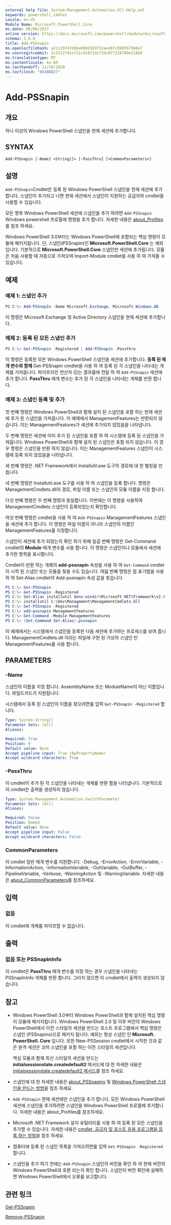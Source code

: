 ```yaml
---
external help file: System.Management.Automation.dll-Help.xml
keywords: powershell,cmdlet
Locale: en-US
Module Name: Microsoft.PowerShell.Core
ms.date: 06/09/2017
online version: https://docs.microsoft.com/powershell/module/microsoft.powershell.core/add-pssnapin?view=powershell-5.1&WT.mc_id=ps-gethelp
schema: 2.0.0
title: Add-PSSnapin
ms.openlocfilehash: a21c2974fd66a9b02929752ae487c8995579b8a7
ms.sourcegitcommit: 2c311274ce721cd1072dcf2dc077226789e21868
ms.translationtype: MT
ms.contentlocale: ko-KR
ms.lasthandoff: 11/10/2020
ms.locfileid: "94388827"
---
```

# Add-PSSnapin

## 개요
하나 이상의 Windows PowerShell 스냅인을 현재 세션에 추가합니다.

## SYNTAX

```
Add-PSSnapin [-Name] <String[]> [-PassThru] [<CommonParameters>]
```

## 설명

`Add-PSSnapin`Cmdlet은 등록 된 Windows PowerShell 스냅인을 현재 세션에 추가 합니다. 스냅인이 추가되고 나면 현재 세션에서 스냅인이 지원하는 공급자와 cmdlet을 사용할 수 있습니다.

모든 향후 Windows PowerShell 세션에 스냅인을 추가 하려면 `Add-PSSnapin` Windows powershell 프로필에 명령을 추가 합니다. 자세한 내용은 [about_Profiles](about/about_Profiles.md)를 참조 하세요.

Windows PowerShell 3.0부터는 Windows PowerShell에 포함되는 핵심 명령이 모듈에 패키지됩니다. 단, 스냅인(PSSnapin)인 **Microsoft.PowerShell.Core** 는 예외입니다.
기본적으로 **Microsoft.PowerShell.Core** 스냅인만 세션에 추가됩니다. 모듈은 처음 사용할 때 자동으로 가져오며 Import-Module cmdlet을 사용 하 여 가져올 수 있습니다.

## 예제

### 예제 1: 스냅인 추가

```powershell
PS C:\> Add-PSSnapIn -Name Microsoft.Exchange, Microsoft.Windows.AD
```

이 명령은 Microsoft Exchange 및 Active Directory 스냅인을 현재 세션에 추가합니다.

### 예제 2: 등록 된 모든 스냅인 추가

```powershell
PS C:\> Get-PSSnapin -Registered | Add-PSSnapin -Passthru
```

이 명령은 등록된 모든 Windows PowerShell 스냅인을 세션에 추가합니다. **등록 된 매개 변수와 함께** Get-PSSnapin cmdlet을 사용 하 여 등록 된 각 스냅인을 나타내는 개체를 가져옵니다. 파이프라인 연산자 (|)는 결과를에 전달 하 여 `Add-PSSnapin` 세션에 추가 합니다. **PassThru** 매개 변수는 추가 된 각 스냅인을 나타내는 개체를 반환 합니다.

### 예제 3: 스냅인 등록 및 추가

첫 번째 명령은 Windows PowerShell과 함께 설치 된 스냅인을 포함 하는 현재 세션에 추가 된 스냅인을 가져옵니다. 이 예제에서 ManagementFeatures는 반환되지 않습니다. 이는 ManagementFeatures가 세션에 추가되지 않았음을 나타냅니다.

두 번째 명령은 세션에 이미 추가 된 스냅인을 포함 하 여 시스템에 등록 된 스냅인을 가져옵니다. Windows PowerShell과 함께 설치 된 스냅인은 포함 되지 않습니다. 이 경우 명령은 스냅인을 반환 하지 않습니다. 이는 ManagementFeatures 스냅인이 시스템에 등록 되지 않았음을 나타냅니다.

세 번째 명령은 .NET Framework에서 Installutil.exe 도구의 경로에 대 한 별칭을 만듭니다.

네 번째 명령은 Installutil.exe 도구를 사용 하 여 스냅인을 등록 합니다. 명령은 ManagementCmdlets.dll의 경로, 파일 이름 또는 스냅인의 모듈 이름을 지정 합니다.

다섯 번째 명령은 두 번째 명령과 동일합니다. 이번에는 이 명령을 사용하여 ManagementCmdlets 스냅인이 등록되었는지 확인합니다.

여섯 번째 명령은 cmdlet을 사용 하 여 `Add-PSSnapin` ManagementFeatures 스냅인을 세션에 추가 합니다. 이 명령은 파일 이름이 아니라 스냅인의 이름인 ManagementFeatures를 지정합니다.

스냅인이 세션에 추가 되었는지 확인 하기 위해 일곱 번째 명령은 Get-Command cmdlet의 **Module** 매개 변수를 사용 합니다. 이 명령은 스냅인이나 모듈에서 세션에 추가한 항목을 표시합니다.

Cmdlet이 반환 하는 개체의 **add-pssnapin** 속성을 사용 하 여 `Get-Command` cmdlet이 시작 된 스냅인 또는 모듈을 찾을 수도 있습니다. 여덟 번째 명령은 점 표기법을 사용 하 여 Set-Alias cmdlet의 Add-pssnapin 속성 값을 찾습니다.

```powershell
PS C:\> Get-PSSnapin
PS C:\> Get-PSSnapin -Registered
PS C:\> Set-Alias installutil $env:windir\Microsoft.NET\Framework\v2.0.50727\installutil.exe
PS C:\> installutil C:\Dev\Management\ManagementCmdlets.dll
PS C:\> Get-PSSnapin -Registered
PS C:\> add-pssnapin ManagementFeatures
PS C:\> Get-Command -Module ManagementFeatures
PS C:\> (Get-Command Set-Alias).pssnapin
```

이 예제에서는 시스템에서 스냅인을 등록한 다음 세션에 추가하는 프로세스를 보여 줍니다. ManagementCmdlets.dll 이라는 파일에 구현 된 가상의 스냅인 인 ManagementFeatures를 사용 합니다.

## PARAMETERS

### -Name

스냅인의 이름을 지정 합니다. AssemblyName 또는 ModuleName이 아닌 이름입니다. 와일드카드가 지원됩니다.

시스템에서 등록 된 스냅인의 이름을 찾으려면를 입력 `Get-PSSnapin -Registered` 합니다.

```yaml
Type: System.String[]
Parameter Sets: (All)
Aliases:

Required: True
Position: 0
Default value: None
Accept pipeline input: True (ByPropertyName)
Accept wildcard characters: True
```

### -PassThru

이 cmdlet이 추가 된 각 스냅인을 나타내는 개체를 반환 함을 나타냅니다. 기본적으로 이 cmdlet은 출력을 생성하지 않습니다.

```yaml
Type: System.Management.Automation.SwitchParameter
Parameter Sets: (All)
Aliases:

Required: False
Position: Named
Default value: None
Accept pipeline input: False
Accept wildcard characters: False
```

### CommonParameters

이 cmdlet 일반 매개 변수를 지원합니다. -Debug, -ErrorAction, -ErrorVariable, -InformationAction, -InformationVariable, -OutVariable, -OutBuffer, -PipelineVariable, -Verbose, -WarningAction 및 -WarningVariable. 자세한 내용은 [about_CommonParameters](https://go.microsoft.com/fwlink/?LinkID=113216)를 참조하세요.

## 입력

### 없음
이 cmdlet에 개체를 파이프할 수 없습니다.

## 출력

### 없음 또는 PSSnapInInfo

이 cmdlet은 **PassThru** 매개 변수를 지정 하는 경우 스냅인을 나타내는 PSSnapInInfo 개체를 반환 합니다. 그러지 않으면 이 cmdlet에서 출력이 생성되지 않습니다.

## 참고

- Windows PowerShell 3.0부터 Windows PowerShell과 함께 설치된 핵심 명령이 모듈에 패키지됩니다. Windows PowerShell 2.0 및 이후 버전의 Windows PowerShell에서 이전 스타일의 세션을 만드는 호스트 프로그램에서 핵심 명령은 스냅인 (PSSnapins)으로 패키지 됩니다. 예외는 항상 스냅인 인 **Microsoft. PowerShell. Core** 입니다. 또한 New-PSSession cmdlet에서 시작한 것과 같은 원격 세션은 코어 스냅인을 포함 하는 이전 스타일의 세션입니다.

  핵심 모듈과 함께 최신 스타일의 세션을 만드는 **initialsessionstate.createdefault2** 메서드에 대 한 자세한 내용은 [initialsessionstate.createdefault2 메서드](/dotnet/api/system.management.automation.runspaces.initialsessionstate.createdefault2#System_Management_Automation_Runspaces_InitialSessionState_CreateDefault2)를 참조 하세요.

- 스냅인에 대 한 자세한 내용은 [about_PSSnapins](About/about_PSSnapins.md) 및 [Windows PowerShell 스냅인을 만드는 방법](/powershell/scripting/developer/cmdlet/how-to-create-a-windows-powershell-snap-in)을 참조 하세요.
- `Add-PSSnapin` 현재 세션에만 스냅인을 추가 합니다. 모든 Windows PowerShell 세션에 스냅인을 추가하려면 스냅인을 Windows PowerShell 프로필에 추가합니다. 자세한 내용은 about_Profiles를 참조하세요.
- Microsoft .NET Framework 설치 유틸리티를 사용 하 여 등록 된 모든 스냅인을 추가할 수 있습니다. 자세한 내용은 [cmdlet, 공급자 및 호스트 응용 프로그램을 등록 하는 방법](/previous-versions//ms714644(v=vs.85))을 참조 하세요.
- 컴퓨터에 등록 된 스냅인 목록을 가져오려면를 입력 `Get-PSSnapin -Registered` 합니다.
- 스냅인을 추가 하기 전에는 `Add-PSSnapin` 스냅인의 버전을 확인 하 여 현재 버전의 Windows PowerShell과 호환 되는지 확인 합니다. 스냅인이 버전 확인에 실패하면 Windows PowerShell에서 오류를 보고합니다.

## 관련 링크

[Get-PSSnapin](Get-PSSnapin.md)

[Remove-PSSnapin](Remove-PSSnapin.md)
